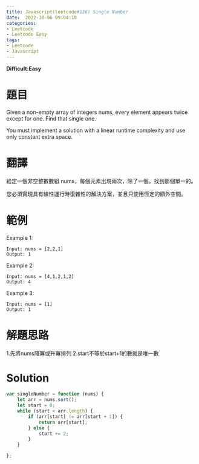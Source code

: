 ```yaml
---
title: Javascript(leetcode#136) Single Number
date:  2022-10-06 09:04:18
categories: 
- Leetcode 
- Leetcode Easy 
tags:
- Leetcode
- Javascript
---
```


**Difficult:Easy**



# 題目
Given a non-empty array of integers nums, every element appears twice except for one. Find that single one.

You must implement a solution with a linear runtime complexity and use only constant extra space.

<!--more-->
# 翻譯
給定一個非空整數數組 nums，每個元素出現兩次，除了一個。找到那個單一的。

您必須實現具有線性運行時復雜性的解決方案，並且只使用恆定的額外空間。



# 範例
Example 1:
```
Input: nums = [2,2,1]
Output: 1

```

Example 2:
```
Input: nums = [4,1,2,1,2]
Output: 4

```

Example 3:
```
Input: nums = [1]
Output: 1
```


# 解題思路
1.先將nums降冪或升冪排列
2.start不等於start+1的數就是唯一數
# Solution

```javascript
var singleNumber = function (nums) {
    let arr = nums.sort();
    let start = 0;
    while (start < arr.length) {
        if (arr[start] != arr[start + 1]) {
            return arr[start];
        } else {
            start += 2;
        }
    }

};
```